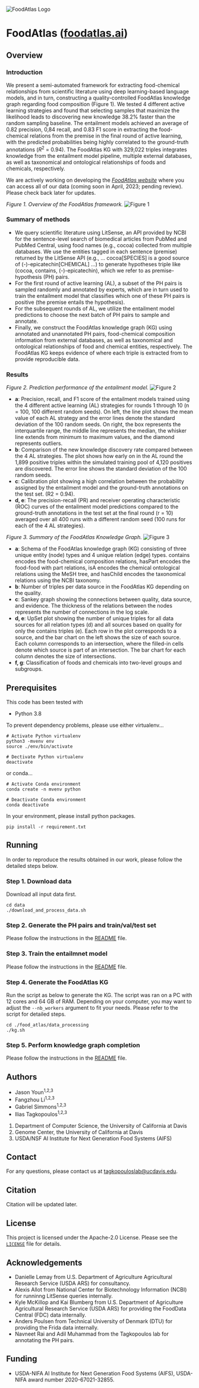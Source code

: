 
![FoodAtlas Logo](./figures/foodatlas_logo_black.png)

# FoodAtlas ([foodatlas.ai](https://www.foodatlas.ai/))

## Overview

### Introduction
We present a semi-automated framework for extracting food-chemical relationships from scientific literature using deep learning-based language models, and in turn, constructing a quality-controlled FoodAtlas knowledge graph regarding food composition (Figure 1). We tested 4 different active learning strategies and found that selecting samples that maximize the likelihood leads to discovering new knowledge 38.2% faster than the random sampling baseline. The entailment models achieved an average of 0.82 precision, 0,84 recall, and 0.83 F1 score in extracting the food-chemical relations from the premise in the final round of active learning, with the predicted probabilities being highly correlated to the ground-truth annotations ($R^2$ = 0.94). The FoodAtlas KG with 329,022 triples integrates knowledge from the entailment model pipeline, multiple external databases, as well as taxonomical and ontological relationships of foods and chemicals, respectively.

We are actively working on developing the [*FoodAtlas website*](https://www.foodatlas.ai/) where you can access all of our data (coming soon in April, 2023; pending review). Please check back later for updates.

*Figure 1. Overview of the FoodAtlas framework.*
![Figure 1](./figures/Figure1.png)

### Summary of methods
* We query scientific literature using LitSense, an API provided by NCBI for the sentence-level search of biomedical articles from PubMed and PubMed Central, using food names (e.g., cocoa) collected from multiple databases. We use the entities tagged in each sentence (premise) returned by the LitSense API (e.g., … cocoa[SPECIES] is a good source of (-)-epicatechin[CHEMICAL] …) to generate hypotheses triple like (cocoa, contains, (-)-epicatechin), which we refer to as premise-hypothesis (PH) pairs.
* For the first round of active learning (AL), a subset of the PH pairs is sampled randomly and annotated by experts, which are in turn used to train the entailment model that classifies which one of these PH pairs is positive (the premise entails the hypothesis).
* For the subsequent rounds of AL, we utilize the entailment model predictions to choose the next batch of PH pairs to sample and annotate.
* Finally, we construct the FoodAtlas knowledge graph (KG) using annotated and unannotated PH pairs, food-chemical composition information from external databases, as well as taxonomical and ontological relationships of food and chemical entities, respectively. The FoodAtlas KG keeps evidence of where each triple is extracted from to provide reproducible data.

### Results

*Figure 2. Prediction performance of the entailment model.*
![Figure 2](./figures/Figure2.png)

* **a**: Precision, recall, and F1 score of the entailment models trained using the 4 different active learning (AL) strategies for rounds 1 through 10 (n = 100, 100 different random seeds). On left, the line plot shows the mean value of each AL strategy and the error lines denote the standard deviation of the 100 random seeds. On right, the box represents the interquartile range, the middle line represents the median, the whisker line extends from minimum to maximum values, and the diamond represents outliers.
* **b**: Comparison of the new knowledge discovery rate compared between the 4 AL strategies. The plot shows how early on in the AL round the 1,899 positive triples within the simulated training pool of 4,120 positives are discovered. The error line shows the standard deviation of the 100 random seeds.
* **c**: Calibration plot showing a high correlation between the probability assigned by the entailment model and the ground-truth annotations on the test set. (R2 = 0.94).
* **d, e**: The precision-recall (PR) and receiver operating characteristic (ROC) curves of the entailment model predictions compared to the ground-truth annotations in the test set at the final round (r = 10) averaged over all 400 runs with a different random seed (100 runs for each of the 4 AL strategies).

*Figure 3. Summary of the FoodAtlas Knowledge Graph.*
![Figure 3](./figures/Figure3.png)

* **a**: Schema of the FoodAtlas knowledge graph (KG) consisting of three unique entity (node) types and 4 unique relation (edge)  types. contains encodes the food-chemical composition relations, hasPart encodes the food-food with part relations, isA encodes the chemical ontological relations using the MeSH tree, and hasChild encodes the taxonomical relations using the NCBI taxonomy.
* **b**: Number of triples per data source in the FoodAtlas KG depending on the quality.
* **c**: Sankey graph showing the connections between quality, data source, and evidence. The thickness of the relations between the nodes represents the number of connections in the log scale.
* **d, e**: UpSet plot showing the number of unique triples for all data sources for all relation types (d) and all sources based on quality for only the contains triples (e). Each row in the plot corresponds to a source, and the bar chart on the left shows the size of each source. Each column corresponds to an intersection, where the filled-in cells denote which source is part of an intersection. The bar chart for each column denotes the size of intersections.
* **f, g**: Classification of foods and chemicals into two-level groups and subgroups.

## Prerequisites

This code has been tested with
* Python 3.8

To prevent dependency problems, please use either virtualenv...
```
# Activate Python virtualenv
python3 -mvenv env
source ./env/bin/activate

# Dectivate Python virtualenv
deactivate
```
or conda...
```
# Activate Conda environment
conda create -n mvenv python

# Deactivate Conda environment
conda deactivate
```

In your environment, please install python packages.
```
pip install -r requirement.txt
```

## Running

In order to reproduce the results obtained in our work, please follow the detailed steps below.

### Step 1. Download data
Download all input data first.
```
cd data
./download_and_process_data.sh
```

### Step 2. Generate the PH pairs and train/val/test set
Please follow the instructions in the [README](./food_atlas/data_processing/README.md) file.

### Step 3. Train the entailmnet model
Please follow the instructions in the [README](./food_atlas/entailment/README.md) file.

### Step 4. Generate the FoodAtlas KG
Run the script as below to generate the KG. The script was ran on a PC with 12 cores and 64 GB of RAM. Depending on your computer, you may want to adjust the `--nb_workers` argument to fit your needs. Please refer to the script for detailed steps.

```
cd ./food_atlas/data_processing
./kg.sh
```

### Step 5. Perform knowledge graph completion
Please follow the instructions in the [README](./food_atlas/kgc/README.md) file.

## Authors

* Jason Youn<sup>1,2,3</sup>
* Fangzhou Li<sup>1,2,3</sup>
* Gabriel Simmons<sup>1,2,3</sup>
* Ilias Tagkopoulos<sup>1,2,3</sup>

1. Department of Computer Science, the University of California at Davis
2. Genome Center, the University of California at Davis
3. USDA/NSF AI Institute for Next Generation Food Systems (AIFS)

## Contact

For any questions, please contact us at tagkopouloslab@ucdavis.edu.

## Citation

Citation will be updated later.

## License

This project is licensed under the Apache-2.0 License. Please see the <code>[LICENSE](./LICENSE)</code> file for details.

## Acknowledgements
* Danielle Lemay from U.S. Department of Agriculture Agricultural Research Service (USDA ARS) for consultancy.
* Alexis Allot from National Center for Biotechnology Information (NCBI) for runninng LitSense queries internally.
* Kyle McKillop and Kai Blumberg from U.S. Department of Agriculture Agricultural Research Service (USDA ARS) for providing the FoodData Central (FDC) data internally.
* Anders Poulsen from Technical University of Denmark (DTU) for providing the Frida data internally.
* Navneet Rai and Adil Muhammad from the Tagkopoulos lab for annotating the PH pairs.

## Funding

* USDA-NIFA AI Institute for Next Generation Food Systems (AIFS), USDA-NIFA award number 2020-67021-32855.
